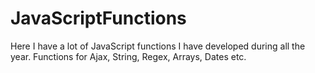 # JavaScriptFunctions
Here I have a lot of JavaScript functions I have developed during all the year. Functions for Ajax, String, Regex, Arrays, Dates etc.
